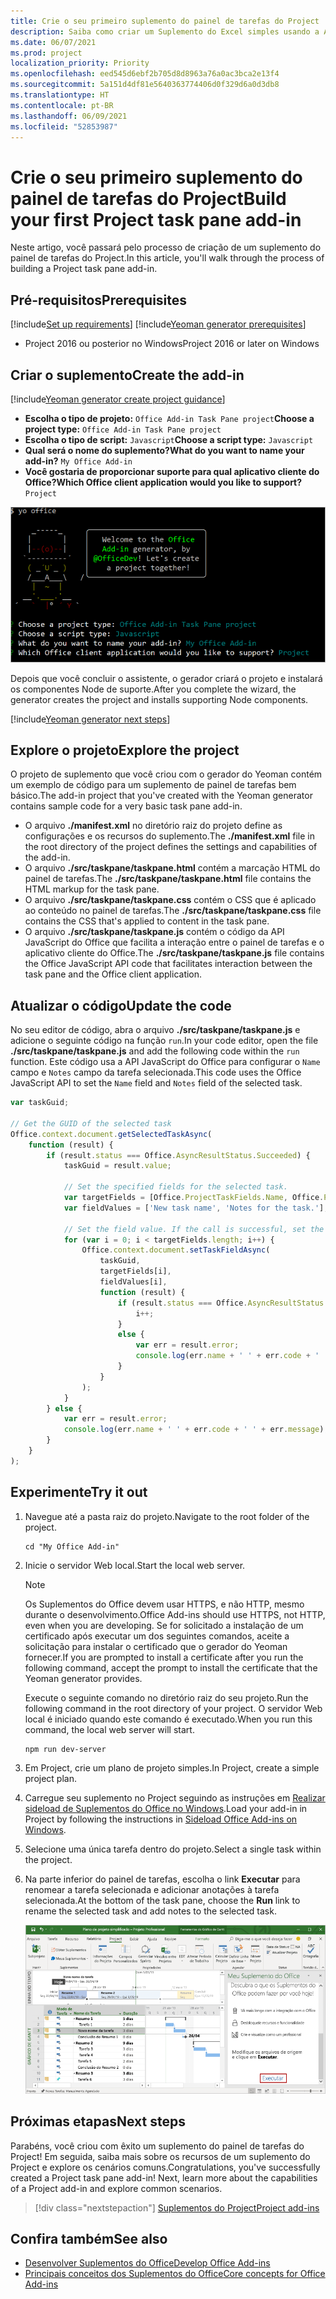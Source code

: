 ```yaml
---
title: Crie o seu primeiro suplemento do painel de tarefas do Project
description: Saiba como criar um Suplemento do Excel simples usando a API JS do Office.
ms.date: 06/07/2021
ms.prod: project
localization_priority: Priority
ms.openlocfilehash: eed545d6ebf2b705d8d8963a76a0ac3bca2e13f4
ms.sourcegitcommit: 5a151d4df81e5640363774406d0f329d6a0d3db8
ms.translationtype: HT
ms.contentlocale: pt-BR
ms.lasthandoff: 06/09/2021
ms.locfileid: "52853987"
---
```

# <a name="build-your-first-project-task-pane-add-in"></a><span data-ttu-id="4bfb9-103">Crie o seu primeiro suplemento do painel de tarefas do Project</span><span class="sxs-lookup"><span data-stu-id="4bfb9-103">Build your first Project task pane add-in</span></span>

<span data-ttu-id="4bfb9-104">Neste artigo, você passará pelo processo de criação de um suplemento do painel de tarefas do Project.</span><span class="sxs-lookup"><span data-stu-id="4bfb9-104">In this article, you'll walk through the process of building a Project task pane add-in.</span></span>

## <a name="prerequisites"></a><span data-ttu-id="4bfb9-105">Pré-requisitos</span><span class="sxs-lookup"><span data-stu-id="4bfb9-105">Prerequisites</span></span>

[!include[Set up requirements](../includes/set-up-dev-environment-beforehand.md)]
[!include[Yeoman generator prerequisites](../includes/quickstart-yo-prerequisites.md)]

- <span data-ttu-id="4bfb9-106">Project 2016 ou posterior no Windows</span><span class="sxs-lookup"><span data-stu-id="4bfb9-106">Project 2016 or later on Windows</span></span>

## <a name="create-the-add-in"></a><span data-ttu-id="4bfb9-107">Criar o suplemento</span><span class="sxs-lookup"><span data-stu-id="4bfb9-107">Create the add-in</span></span>

[!include[Yeoman generator create project guidance](../includes/yo-office-command-guidance.md)]

- <span data-ttu-id="4bfb9-108">**Escolha o tipo de projeto:** `Office Add-in Task Pane project`</span><span class="sxs-lookup"><span data-stu-id="4bfb9-108">**Choose a project type:** `Office Add-in Task Pane project`</span></span>
- <span data-ttu-id="4bfb9-109">**Escolha o tipo de script:** `Javascript`</span><span class="sxs-lookup"><span data-stu-id="4bfb9-109">**Choose a script type:** `Javascript`</span></span>
- <span data-ttu-id="4bfb9-110">**Qual será o nome do suplemento?**</span><span class="sxs-lookup"><span data-stu-id="4bfb9-110">**What do you want to name your add-in?**</span></span> `My Office Add-in`
- <span data-ttu-id="4bfb9-111">**Você gostaria de proporcionar suporte para qual aplicativo cliente do Office?**</span><span class="sxs-lookup"><span data-stu-id="4bfb9-111">**Which Office client application would you like to support?**</span></span> `Project`

![Captura de tela apresentando os avisos e respostas do gerador Yeoman em uma interface de linha de comando](../images/yo-office-project.png)

<span data-ttu-id="4bfb9-113">Depois que você concluir o assistente, o gerador criará o projeto e instalará os componentes Node de suporte.</span><span class="sxs-lookup"><span data-stu-id="4bfb9-113">After you complete the wizard, the generator creates the project and installs supporting Node components.</span></span>

[!include[Yeoman generator next steps](../includes/yo-office-next-steps.md)]

## <a name="explore-the-project"></a><span data-ttu-id="4bfb9-114">Explore o projeto</span><span class="sxs-lookup"><span data-stu-id="4bfb9-114">Explore the project</span></span>

<span data-ttu-id="4bfb9-115">O projeto de suplemento que você criou com o gerador do Yeoman contém um exemplo de código para um suplemento de painel de tarefas bem básico.</span><span class="sxs-lookup"><span data-stu-id="4bfb9-115">The add-in project that you've created with the Yeoman generator contains sample code for a very basic task pane add-in.</span></span>

- <span data-ttu-id="4bfb9-116">O arquivo **./manifest.xml** no diretório raiz do projeto define as configurações e os recursos do suplemento.</span><span class="sxs-lookup"><span data-stu-id="4bfb9-116">The **./manifest.xml** file in the root directory of the project defines the settings and capabilities of the add-in.</span></span>
- <span data-ttu-id="4bfb9-117">O arquivo **./src/taskpane/taskpane.html** contém a marcação HTML do painel de tarefas.</span><span class="sxs-lookup"><span data-stu-id="4bfb9-117">The **./src/taskpane/taskpane.html** file contains the HTML markup for the task pane.</span></span>
- <span data-ttu-id="4bfb9-118">O arquivo **./src/taskpane/taskpane.css** contém o CSS que é aplicado ao conteúdo no painel de tarefas.</span><span class="sxs-lookup"><span data-stu-id="4bfb9-118">The **./src/taskpane/taskpane.css** file contains the CSS that's applied to content in the task pane.</span></span>
- <span data-ttu-id="4bfb9-119">O arquivo **./src/taskpane/taskpane.js** contém o código da API JavaScript do Office que facilita a interação entre o painel de tarefas e o aplicativo cliente do Office.</span><span class="sxs-lookup"><span data-stu-id="4bfb9-119">The **./src/taskpane/taskpane.js** file contains the Office JavaScript API code that facilitates interaction between the task pane and the Office client application.</span></span>

## <a name="update-the-code"></a><span data-ttu-id="4bfb9-120">Atualizar o código</span><span class="sxs-lookup"><span data-stu-id="4bfb9-120">Update the code</span></span>

<span data-ttu-id="4bfb9-121">No seu editor de código, abra o arquivo **./src/taskpane/taskpane.js** e adicione o seguinte código na função `run`.</span><span class="sxs-lookup"><span data-stu-id="4bfb9-121">In your code editor, open the file **./src/taskpane/taskpane.js** and add the following code within the `run` function.</span></span> <span data-ttu-id="4bfb9-122">Este código usa a API JavaScript do Office para configurar o `Name` campo e `Notes` campo da tarefa selecionada.</span><span class="sxs-lookup"><span data-stu-id="4bfb9-122">This code uses the Office JavaScript API to set the `Name` field and `Notes` field of the selected task.</span></span>

```js
var taskGuid;

// Get the GUID of the selected task
Office.context.document.getSelectedTaskAsync(
    function (result) {
        if (result.status === Office.AsyncResultStatus.Succeeded) {
            taskGuid = result.value;

            // Set the specified fields for the selected task.
            var targetFields = [Office.ProjectTaskFields.Name, Office.ProjectTaskFields.Notes];
            var fieldValues = ['New task name', 'Notes for the task.'];

            // Set the field value. If the call is successful, set the next field.
            for (var i = 0; i < targetFields.length; i++) {
                Office.context.document.setTaskFieldAsync(
                    taskGuid,
                    targetFields[i],
                    fieldValues[i],
                    function (result) {
                        if (result.status === Office.AsyncResultStatus.Succeeded) {
                            i++;
                        }
                        else {
                            var err = result.error;
                            console.log(err.name + ' ' + err.code + ' ' + err.message);
                        }
                    }
                );
            }
        } else {
            var err = result.error;
            console.log(err.name + ' ' + err.code + ' ' + err.message);
        }
    }
);
```

## <a name="try-it-out"></a><span data-ttu-id="4bfb9-123">Experimente</span><span class="sxs-lookup"><span data-stu-id="4bfb9-123">Try it out</span></span>

1. <span data-ttu-id="4bfb9-124">Navegue até a pasta raiz do projeto.</span><span class="sxs-lookup"><span data-stu-id="4bfb9-124">Navigate to the root folder of the project.</span></span>

    ```command&nbsp;line
    cd "My Office Add-in"
    ```

2. <span data-ttu-id="4bfb9-125">Inicie o servidor Web local.</span><span class="sxs-lookup"><span data-stu-id="4bfb9-125">Start the local web server.</span></span>

    > [!NOTE]
    > <span data-ttu-id="4bfb9-126">Os Suplementos do Office devem usar HTTPS, e não HTTP, mesmo durante o desenvolvimento.</span><span class="sxs-lookup"><span data-stu-id="4bfb9-126">Office Add-ins should use HTTPS, not HTTP, even when you are developing.</span></span> <span data-ttu-id="4bfb9-127">Se for solicitado a instalação de um certificado após executar um dos seguintes comandos, aceite a solicitação para instalar o certificado que o gerador do Yeoman fornecer.</span><span class="sxs-lookup"><span data-stu-id="4bfb9-127">If you are prompted to install a certificate after you run the following command, accept the prompt to install the certificate that the Yeoman generator provides.</span></span>

    <span data-ttu-id="4bfb9-128">Execute o seguinte comando no diretório raiz do seu projeto.</span><span class="sxs-lookup"><span data-stu-id="4bfb9-128">Run the following command in the root directory of your project.</span></span> <span data-ttu-id="4bfb9-129">O servidor Web local é iniciado quando este comando é executado.</span><span class="sxs-lookup"><span data-stu-id="4bfb9-129">When you run this command, the local web server will start.</span></span>

    ```command&nbsp;line
    npm run dev-server
    ```

3. <span data-ttu-id="4bfb9-130">Em Project, crie um plano de projeto simples.</span><span class="sxs-lookup"><span data-stu-id="4bfb9-130">In Project, create a simple project plan.</span></span>

4. <span data-ttu-id="4bfb9-131">Carregue seu suplemento no Project seguindo as instruções em [Realizar sideload de Suplementos do Office no Windows](../testing/create-a-network-shared-folder-catalog-for-task-pane-and-content-add-ins.md).</span><span class="sxs-lookup"><span data-stu-id="4bfb9-131">Load your add-in in Project by following the instructions in [Sideload Office Add-ins on Windows](../testing/create-a-network-shared-folder-catalog-for-task-pane-and-content-add-ins.md).</span></span>

5. <span data-ttu-id="4bfb9-132">Selecione uma única tarefa dentro do projeto.</span><span class="sxs-lookup"><span data-stu-id="4bfb9-132">Select a single task within the project.</span></span>

6. <span data-ttu-id="4bfb9-133">Na parte inferior do painel de tarefas, escolha o link **Executar** para renomear a tarefa selecionada e adicionar anotações à tarefa selecionada.</span><span class="sxs-lookup"><span data-stu-id="4bfb9-133">At the bottom of the task pane, choose the **Run** link to rename the selected task and add notes to the selected task.</span></span>

    ![Captura de tela do aplicativo Project com o suplemento do painel de tarefas carregado](../images/project-quickstart-addin-1.png)

## <a name="next-steps"></a><span data-ttu-id="4bfb9-135">Próximas etapas</span><span class="sxs-lookup"><span data-stu-id="4bfb9-135">Next steps</span></span>

<span data-ttu-id="4bfb9-p104">Parabéns, você criou com êxito um suplemento do painel de tarefas do Project! Em seguida, saiba mais sobre os recursos de um suplemento do Project e explore os cenários comuns.</span><span class="sxs-lookup"><span data-stu-id="4bfb9-p104">Congratulations, you've successfully created a Project task pane add-in! Next, learn more about the capabilities of a Project add-in and explore common scenarios.</span></span>

> [!div class="nextstepaction"]
> [<span data-ttu-id="4bfb9-138">Suplementos do Project</span><span class="sxs-lookup"><span data-stu-id="4bfb9-138">Project add-ins</span></span>](../project/project-add-ins.md)

## <a name="see-also"></a><span data-ttu-id="4bfb9-139">Confira também</span><span class="sxs-lookup"><span data-stu-id="4bfb9-139">See also</span></span>

- [<span data-ttu-id="4bfb9-140">Desenvolver Suplementos do Office</span><span class="sxs-lookup"><span data-stu-id="4bfb9-140">Develop Office Add-ins</span></span>](../develop/develop-overview.md)
- [<span data-ttu-id="4bfb9-141">Principais conceitos dos Suplementos do Office</span><span class="sxs-lookup"><span data-stu-id="4bfb9-141">Core concepts for Office Add-ins</span></span>](../overview/core-concepts-office-add-ins.md)
